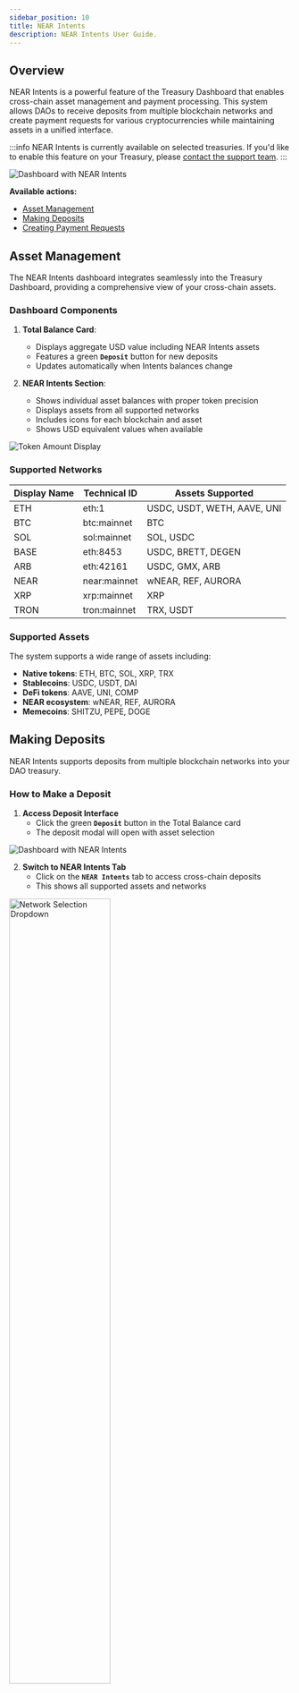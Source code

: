 ```yaml
---
sidebar_position: 10
title: NEAR Intents
description: NEAR Intents User Guide.
---
```


## Overview

NEAR Intents is a powerful feature of the Treasury Dashboard that enables cross-chain asset management and payment processing. This system allows DAOs to receive deposits from multiple blockchain networks and create payment requests for various cryptocurrencies while maintaining assets in a unified interface.

:::info
NEAR Intents is currently available on selected treasuries. If you'd like to enable this feature on your Treasury, please [contact the support team](support.md).
:::

<div class="screenshot">

![Dashboard with NEAR Intents](/img/intents/dashboard.png)

</div>

**Available actions:**

- [Asset Management](#asset-management)
- [Making Deposits](#making-deposits)
- [Creating Payment Requests](#creating-payment-requests)

## Asset Management

The NEAR Intents dashboard integrates seamlessly into the Treasury Dashboard, providing a comprehensive view of your cross-chain assets.

### Dashboard Components

1. **Total Balance Card**:
   - Displays aggregate USD value including NEAR Intents assets
   - Features a green **`Deposit`** button for new deposits
   - Updates automatically when Intents balances change

2. **NEAR Intents Section**:
   - Shows individual asset balances with proper token precision
   - Displays assets from all supported networks
   - Includes icons for each blockchain and asset
   - Shows USD equivalent values when available

<div class="screenshot">

![Token Amount Display](/img/intents/token-amount-display.png)

</div>

### Supported Networks

| Display Name | Technical ID | Assets Supported |
|--------------|-------------|------------------|
| ETH | eth:1 | USDC, USDT, WETH, AAVE, UNI |
| BTC | btc:mainnet | BTC |
| SOL | sol:mainnet | SOL, USDC |
| BASE | eth:8453 | USDC, BRETT, DEGEN |
| ARB | eth:42161 | USDC, GMX, ARB |
| NEAR | near:mainnet | wNEAR, REF, AURORA |
| XRP | xrp:mainnet | XRP |
| TRON | tron:mainnet | TRX, USDT |

### Supported Assets

The system supports a wide range of assets including:
- **Native tokens**: ETH, BTC, SOL, XRP, TRX
- **Stablecoins**: USDC, USDT, DAI
- **DeFi tokens**: AAVE, UNI, COMP
- **NEAR ecosystem**: wNEAR, REF, AURORA
- **Memecoins**: SHITZU, PEPE, DOGE


## Making Deposits

NEAR Intents supports deposits from multiple blockchain networks into your DAO treasury.

### How to Make a Deposit

1. **Access Deposit Interface**
   - Click the green **`Deposit`** button in the Total Balance card
   - The deposit modal will open with asset selection

<div class="screenshot">

![Dashboard with NEAR Intents](/img/intents/dashboard.png)

</div>

2. **Switch to NEAR Intents Tab**
   - Click on the **`NEAR Intents`** tab to access cross-chain deposits
   - This shows all supported assets and networks

<div class="screenshot">
<img alt="Network Selection Dropdown" src="/img/intents/net-select.png" width="60%" />
</div>

3. **Select Asset and Network**
   - Browse available assets or use the search function
   - Select the blockchain network (displayed with human-readable names)
   - Each network shows its native name (e.g., `ETH` for Ethereum, `BTC` for Bitcoin)

4. **Get Deposit Address**
   - The system generates a unique deposit address for your selected asset/network
   - QR codes are automatically generated for easy mobile wallet scanning
   - Copy the address or scan the QR code with your wallet

<div class="screenshot">
<img alt="Bitcoin Deposit" src="/img/intents/btc-deposit.png" width="60%" />
</div>

5. **Complete the Deposit**
   - Send your assets to the provided address
   - Deposits are processed automatically through the bridge infrastructure
   - Assets appear in your dashboard once confirmed on the source network


## Creating Payment Requests

NEAR Intents enables DAOs to create payment requests that utilize cross-chain assets for disbursements.

### Payment Request Types

1. **Cross-Chain Payments**: Send BTC, ETH, or other assets to external addresses
2. **NEAR Native Payments**: Transfer wNEAR or other NEAR tokens
3. **Multi-Asset Support**: Choose from any available asset in your treasury

### Creating a Payment Request

Follow the regular process to [create a payment request](payments.md#creating-payment-requests).

**Bitcoin Payment Request**:

<div class="screenshot">
<img alt="BTC Payment Request" src="/img/intents/btc-payment.png" width="40%" />
</div>

*Example of a payment request form configured for Bitcoin payments*

1. **Access Payment Interface**
   - Navigate to the payment request section
   - Select "Create New Payment Request"

2. **Configure Payment Details**
   - **Recipient**: Enter the destination address
   - **Asset**: Choose from available treasury assets
   - **Amount**: Specify the payment amount
   - **Description**: Add context for the payment


3. **Address Validation**
   - The system validates recipient addresses for the selected network
   - Format checking ensures compatibility with the target blockchain
   - Network-specific validation prevents errors

4. **Submit for Approval**
   - Payment requests follow standard DAO governance processes
   - Council members vote on approval
   - Approved payments are executed automatically
